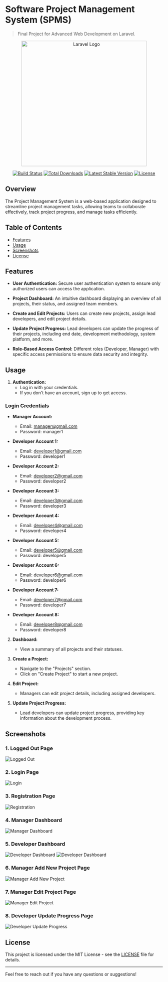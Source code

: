 # Software Project Management System (SPMS)
> Final Project for Advanced Web Development on Laravel.

<p align="center"><a href="https://laravel.com" target="_blank"><img src="https://raw.githubusercontent.com/laravel/art/master/logo-lockup/5%20SVG/2%20CMYK/1%20Full%20Color/laravel-logolockup-cmyk-red.svg" width="400" alt="Laravel Logo"></a></p>

<p align="center">
<a href="https://github.com/laravel/framework/actions"><img src="https://github.com/laravel/framework/workflows/tests/badge.svg" alt="Build Status"></a>
<a href="https://packagist.org/packages/laravel/framework"><img src="https://img.shields.io/packagist/dt/laravel/framework" alt="Total Downloads"></a>
<a href="https://packagist.org/packages/laravel/framework"><img src="https://img.shields.io/packagist/v/laravel/framework" alt="Latest Stable Version"></a>
<a href="https://packagist.org/packages/laravel/framework"><img src="https://img.shields.io/packagist/l/laravel/framework" alt="License"></a>
</p>

## Overview

The Project Management System is a web-based application designed to streamline project management tasks, allowing teams to collaborate effectively, track project progress, and manage tasks efficiently.

## Table of Contents

- [Features](#features)
- [Usage](#usage)
- [Screenshots](#screenshots)
- [License](#license)

## Features

- **User Authentication:** Secure user authentication system to ensure only authorized users can access the application.

- **Project Dashboard:** An intuitive dashboard displaying an overview of all projects, their status, and assigned team members.

- **Create and Edit Projects:** Users can create new projects, assign lead developers, and edit project details.

- **Update Project Progress:** Lead developers can update the progress of their projects, including end date, development methodology, system platform, and more.

- **Role-Based Access Control:** Different roles (Developer, Manager) with specific access permissions to ensure data security and integrity.

## Usage

1. **Authentication:**
   - Log in with your credentials.
   - If you don't have an account, sign up to get access.
  
### Login Credentials

- **Manager Account:**
  - Email: manager@gmail.com
  - Password: manager1

- **Developer Account 1:**
  - Email: developer1@gmail.com
  - Password: developer1

- **Developer Account 2:**
  - Email: developer2@gmail.com
  - Password: developer2

- **Developer Account 3:**
  - Email: developer3@gmail.com
  - Password: developer3

- **Developer Account 4:**
  - Email: developer4@gmail.com
  - Password: developer4

- **Developer Account 5:**
  - Email: developer5@gmail.com
  - Password: developer5

- **Developer Account 6:**
  - Email: developer6@gmail.com
  - Password: developer6

- **Developer Account 7:**
  - Email: developer7@gmail.com
  - Password: developer7

- **Developer Account 8:**
  - Email: developer8@gmail.com
  - Password: developer8

2. **Dashboard:**
   - View a summary of all projects and their statuses.

3. **Create a Project:**
   - Navigate to the "Projects" section.
   - Click on "Create Project" to start a new project.

4. **Edit Project:**
   - Managers can edit project details, including assigned developers.

5. **Update Project Progress:**
   - Lead developers can update project progress, providing key information about the development process.

## Screenshots

### 1. Logged Out Page
![Logged Out](![Picture1](https://github.com/yusup-rd/projectmanagement/assets/71926209/d9de46e9-9aee-458c-a114-e076afece2a2)
)

### 2. Login Page
![Login](![Picture3](https://github.com/yusup-rd/projectmanagement/assets/71926209/755f4274-f98f-4075-aa50-90acbae5480a)
)

### 3. Registration Page
![Registration](![Picture2](https://github.com/yusup-rd/projectmanagement/assets/71926209/447665cd-6163-47b2-9132-cf1c11d98c93)
)

### 4. Manager Dashboard
![Manager Dashboard](![Picture4](https://github.com/yusup-rd/projectmanagement/assets/71926209/dfda3c04-fbe9-47b6-9a35-70307b3eee3b)
)

### 5. Developer Dashboard
![Developer Dashboard](![Picture10](https://github.com/yusup-rd/projectmanagement/assets/71926209/713904ff-2068-4cef-8741-e1d59ca22e09)
)
![Developer Dashboard](![Picture7](https://github.com/yusup-rd/projectmanagement/assets/71926209/53b293e3-b543-4250-847f-1b1c3b5e663b))


### 6. Manager Add New Project Page
![Manager Add New Project](![Picture5](https://github.com/yusup-rd/projectmanagement/assets/71926209/75bebb45-cf7b-4c9b-b54a-1f7888dc0cb2)
)

### 7. Manager Edit Project Page
![Manager Edit Project](![Picture6](https://github.com/yusup-rd/projectmanagement/assets/71926209/8e35f78f-3b01-4f86-8280-6a93360f739a)
)

### 8. Developer Update Progress Page
![Developer Update Progress](![Picture9](https://github.com/yusup-rd/projectmanagement/assets/71926209/57f03517-097d-415a-b914-cbb83cbde7bb)
)

## License

This project is licensed under the MIT License - see the [LICENSE](LICENSE) file for details.

---

Feel free to reach out if you have any questions or suggestions!
